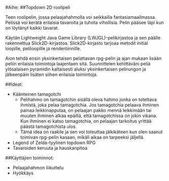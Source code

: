 #Aihe:
##Topdown 2D roolipeli

Teen roolipelin, jossa pelaajahahmolla voi seikkailla fantasiamaailmassa. Pelissä voi kerätä erilaisia tavaroita ja tuhota vihollisia. Pelin pääsee läpi kun on löytänyt kaikki tavarat.

Käytän Lightweight Java Game Library (LWJGL)-pelikirjastoa ja sen päälle rakennettua Slick2D-kirjastoa. Slick2D-kirjasto tarjoaa metodit initial loopille, peliloopille ja renderöinnille.

Aion tehdä ensin yksinkertaisen pelattavan rpg-pelin ja ajan mukaan lisään peliin erilaisia toimintoja laajentaen sitä. Suunnittelen kehittäväni peliä ylösalaisen pyramidin kaltaisesti aluksi yksinkertaisen pelirungon ja jälkeenpäin lisäten siihen erilaisia toimintoja.

##Ideat:
- Käänteinen tamagotchi
	* Pelihahmo on tamagotchin sisällä oleva hahmo jonka on toteltava ihmistä, joka pelaa tamagotchia. Jos tamagotchia pelaava ihminen painaa leikkinappulaa, on pelaajan pakko mennä leikkimään tai muuten ihminen alkaa epäillä, että tamagotchissa on jokin vikana. Kun ihminen ei katso tamagotchia, on pelaajan tarkoitus yrittää päästä tamagotchista ulos
	* Tämä idea on raakile ja sen voi toteuttaa jälkikäteen kun olen saanut toimivan rpg-pelin kasaan, mikäli aikaa on tarpeeksi jäljellä.
- Legend of Zelda-tyylinen topdown RPG
- Tavaroiden keruuta ja hauskanpitoa

##Käyttäjien toiminnot:
- Pelaajahahmon liikuttelu
- Hyökkäys
